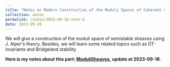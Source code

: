 ```yaml
---
title: "Notes on Modern Construction of the Moduli Spaces of Coherent Sheaves and Its related topics"
collection: notes
permalink: /notes/2023-09-10-note-5
date: 2023-09-10
---
```

We will give a construction of the moduli space of semistable sheaves using J. Alper's theory. Besides, we will learn some related topics such as DT-invariants and Bridgeland stability.

**Here is my notes about this part: [ModuliSheaves](https://dvlxlwz.github.io/files/ModuliSheaves.pdf), update at 2023-09-18**.
